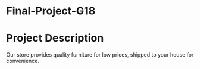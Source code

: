 # Final-Project-G18
<h1>Project Description</h1>
  <p>Our store provides quality furniture for low prices, shipped to your house for convenience.</p>
